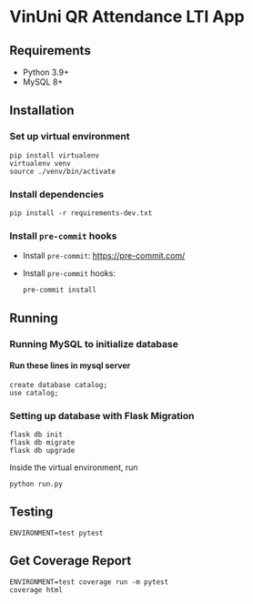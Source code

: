 # VinUni QR Attendance LTI App

## Requirements

- Python 3.9+
- MySQL 8+

## Installation

### Set up virtual environment

```shell
pip install virtualenv
virtualenv venv
source ./venv/bin/activate
```

### Install dependencies

```shell
pip install -r requirements-dev.txt
```

### Install `pre-commit` hooks

- Install `pre-commit`: https://pre-commit.com/
- Install `pre-commit` hooks:

  ```shell
  pre-commit install
  ```

## Running

### Running MySQL to initialize database 
#### Run these lines in mysql server
```shell
create database catalog;
use catalog;
```


### Setting up database with Flask Migration
```shell
flask db init
flask db migrate
flask db upgrade
```

Inside the virtual environment, run

```shell
python run.py
```

## Testing
```shell
ENVIRONMENT=test pytest
```

## Get Coverage Report
```shell
ENVIRONMENT=test coverage run -m pytest
coverage html
```
